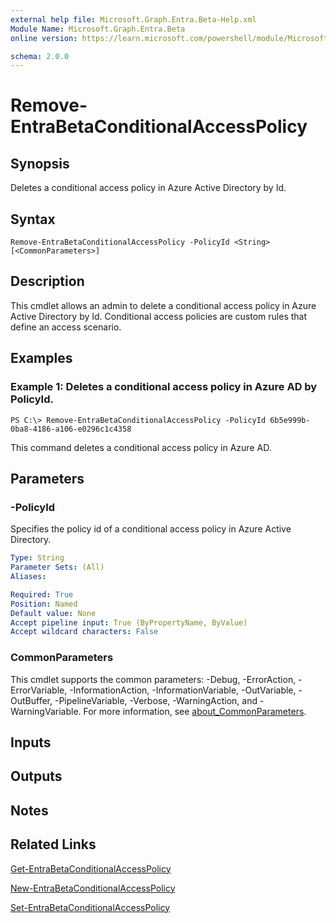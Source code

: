 ```yaml
---
external help file: Microsoft.Graph.Entra.Beta-Help.xml
Module Name: Microsoft.Graph.Entra.Beta
online version: https://learn.microsoft.com/powershell/module/Microsoft.Graph.Entra.Beta/Remove-EntraBetaConditionalAccessPolicy

schema: 2.0.0
---
```


# Remove-EntraBetaConditionalAccessPolicy

## Synopsis
Deletes a conditional access policy in Azure Active Directory by Id.

## Syntax

```
Remove-EntraBetaConditionalAccessPolicy -PolicyId <String> [<CommonParameters>]
```

## Description
This cmdlet allows an admin to delete a conditional access policy in Azure Active Directory by Id.
Conditional access policies are custom rules that define an access scenario.

## Examples

### Example 1: Deletes a conditional access policy in Azure AD by PolicyId.
```
PS C:\> Remove-EntraBetaConditionalAccessPolicy -PolicyId 6b5e999b-0ba8-4186-a106-e0296c1c4358
```

This command deletes a conditional access policy in Azure AD.

## Parameters

### -PolicyId
Specifies the policy id of a conditional access policy in Azure Active Directory.

```yaml
Type: String
Parameter Sets: (All)
Aliases:

Required: True
Position: Named
Default value: None
Accept pipeline input: True (ByPropertyName, ByValue)
Accept wildcard characters: False
```

### CommonParameters
This cmdlet supports the common parameters: -Debug, -ErrorAction, -ErrorVariable, -InformationAction, -InformationVariable, -OutVariable, -OutBuffer, -PipelineVariable, -Verbose, -WarningAction, and -WarningVariable. For more information, see [about_CommonParameters](https://go.microsoft.com/fwlink/?LinkID=113216).

## Inputs

## Outputs

## Notes
## Related Links

[Get-EntraBetaConditionalAccessPolicy]()

[New-EntraBetaConditionalAccessPolicy]()

[Set-EntraBetaConditionalAccessPolicy]()

